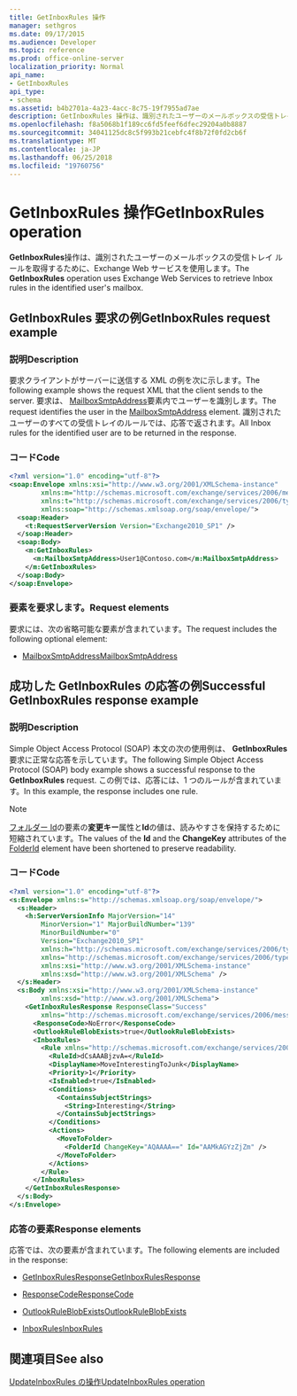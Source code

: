 ```yaml
---
title: GetInboxRules 操作
manager: sethgros
ms.date: 09/17/2015
ms.audience: Developer
ms.topic: reference
ms.prod: office-online-server
localization_priority: Normal
api_name:
- GetInboxRules
api_type:
- schema
ms.assetid: b4b2701a-4a23-4acc-8c75-19f7955ad7ae
description: GetInboxRules 操作は、識別されたユーザーのメールボックスの受信トレイ ルールを取得するために、Exchange Web サービスを使用します。
ms.openlocfilehash: f8a5068b1f189cc6fd5feef6dfec29204a0b8887
ms.sourcegitcommit: 34041125dc8c5f993b21cebfc4f8b72f0fd2cb6f
ms.translationtype: MT
ms.contentlocale: ja-JP
ms.lasthandoff: 06/25/2018
ms.locfileid: "19760756"
---
```

# <a name="getinboxrules-operation"></a><span data-ttu-id="96c47-103">GetInboxRules 操作</span><span class="sxs-lookup"><span data-stu-id="96c47-103">GetInboxRules operation</span></span>

<span data-ttu-id="96c47-104">**GetInboxRules**操作は、識別されたユーザーのメールボックスの受信トレイ ルールを取得するために、Exchange Web サービスを使用します。</span><span class="sxs-lookup"><span data-stu-id="96c47-104">The **GetInboxRules** operation uses Exchange Web Services to retrieve Inbox rules in the identified user's mailbox.</span></span> 
  
## <a name="getinboxrules-request-example"></a><span data-ttu-id="96c47-105">GetInboxRules 要求の例</span><span class="sxs-lookup"><span data-stu-id="96c47-105">GetInboxRules request example</span></span>

### <a name="description"></a><span data-ttu-id="96c47-106">説明</span><span class="sxs-lookup"><span data-stu-id="96c47-106">Description</span></span>

<span data-ttu-id="96c47-107">要求クライアントがサーバーに送信する XML の例を次に示します。</span><span class="sxs-lookup"><span data-stu-id="96c47-107">The following example shows the request XML that the client sends to the server.</span></span> <span data-ttu-id="96c47-108">要求は、 [MailboxSmtpAddress](mailboxsmtpaddress.md)要素内でユーザーを識別します。</span><span class="sxs-lookup"><span data-stu-id="96c47-108">The request identifies the user in the [MailboxSmtpAddress](mailboxsmtpaddress.md) element.</span></span> <span data-ttu-id="96c47-109">識別されたユーザーのすべての受信トレイのルールでは、応答で返されます。</span><span class="sxs-lookup"><span data-stu-id="96c47-109">All Inbox rules for the identified user are to be returned in the response.</span></span> 
  
### <a name="code"></a><span data-ttu-id="96c47-110">コード</span><span class="sxs-lookup"><span data-stu-id="96c47-110">Code</span></span>

```XML
<?xml version="1.0" encoding="utf-8"?>
<soap:Envelope xmlns:xsi="http://www.w3.org/2001/XMLSchema-instance"
        xmlns:m="http://schemas.microsoft.com/exchange/services/2006/messages"
        xmlns:t="http://schemas.microsoft.com/exchange/services/2006/types"
        xmlns:soap="http://schemas.xmlsoap.org/soap/envelope/">
  <soap:Header>
    <t:RequestServerVersion Version="Exchange2010_SP1" />
  </soap:Header>
  <soap:Body>
    <m:GetInboxRules>
      <m:MailboxSmtpAddress>User1@Contoso.com</m:MailboxSmtpAddress>
    </m:GetInboxRules>
  </soap:Body>
</soap:Envelope>
```

### <a name="request-elements"></a><span data-ttu-id="96c47-111">要素を要求します。</span><span class="sxs-lookup"><span data-stu-id="96c47-111">Request elements</span></span>

<span data-ttu-id="96c47-112">要求には、次の省略可能な要素が含まれています。</span><span class="sxs-lookup"><span data-stu-id="96c47-112">The request includes the following optional element:</span></span>
  
- [<span data-ttu-id="96c47-113">MailboxSmtpAddress</span><span class="sxs-lookup"><span data-stu-id="96c47-113">MailboxSmtpAddress</span></span>](mailboxsmtpaddress.md)
    
## <a name="successful-getinboxrules-response-example"></a><span data-ttu-id="96c47-114">成功した GetInboxRules の応答の例</span><span class="sxs-lookup"><span data-stu-id="96c47-114">Successful GetInboxRules response example</span></span>

### <a name="description"></a><span data-ttu-id="96c47-115">説明</span><span class="sxs-lookup"><span data-stu-id="96c47-115">Description</span></span>

<span data-ttu-id="96c47-116">Simple Object Access Protocol (SOAP) 本文の次の使用例は、 **GetInboxRules**要求に正常な応答を示しています。</span><span class="sxs-lookup"><span data-stu-id="96c47-116">The following Simple Object Access Protocol (SOAP) body example shows a successful response to the **GetInboxRules** request.</span></span> <span data-ttu-id="96c47-117">この例では、応答には、1 つのルールが含まれています。</span><span class="sxs-lookup"><span data-stu-id="96c47-117">In this example, the response includes one rule.</span></span> 
  
> [!NOTE]
> <span data-ttu-id="96c47-118">[フォルダー Id](folderid.md)の要素の**変更キー**属性と**Id**の値は、読みやすさを保持するために短縮されています。</span><span class="sxs-lookup"><span data-stu-id="96c47-118">The values of the **Id** and the **ChangeKey** attributes of the [FolderId](folderid.md) element have been shortened to preserve readability.</span></span> 
  
### <a name="code"></a><span data-ttu-id="96c47-119">コード</span><span class="sxs-lookup"><span data-stu-id="96c47-119">Code</span></span>

```XML
<?xml version="1.0" encoding="utf-8"?>
<s:Envelope xmlns:s="http://schemas.xmlsoap.org/soap/envelope/">
  <s:Header>
    <h:ServerVersionInfo MajorVersion="14"
        MinorVersion="1" MajorBuildNumber="139"
        MinorBuildNumber="0"
        Version="Exchange2010_SP1"
        xmlns:h="http://schemas.microsoft.com/exchange/services/2006/types"
        xmlns="http://schemas.microsoft.com/exchange/services/2006/types"
        xmlns:xsi="http://www.w3.org/2001/XMLSchema-instance"
        xmlns:xsd="http://www.w3.org/2001/XMLSchema" />
  </s:Header>
  <s:Body xmlns:xsi="http://www.w3.org/2001/XMLSchema-instance"
        xmlns:xsd="http://www.w3.org/2001/XMLSchema">
    <GetInboxRulesResponse ResponseClass="Success"
        xmlns="http://schemas.microsoft.com/exchange/services/2006/messages">
      <ResponseCode>NoError</ResponseCode>
      <OutlookRuleBlobExists>true</OutlookRuleBlobExists>
      <InboxRules>
        <Rule xmlns="http://schemas.microsoft.com/exchange/services/2006/types">
          <RuleId>dCsAAABjzvA=</RuleId>
          <DisplayName>MoveInterestingToJunk</DisplayName>
          <Priority>1</Priority>
          <IsEnabled>true</IsEnabled>
          <Conditions>
            <ContainsSubjectStrings>
              <String>Interesting</String>
            </ContainsSubjectStrings>
          </Conditions>
          <Actions>
            <MoveToFolder>
              <FolderId ChangeKey="AQAAAA==" Id="AAMkAGYzZjZm" />
            </MoveToFolder>
          </Actions>
        </Rule>
      </InboxRules>
    </GetInboxRulesResponse>
  </s:Body>
</s:Envelope>
```

### <a name="response-elements"></a><span data-ttu-id="96c47-120">応答の要素</span><span class="sxs-lookup"><span data-stu-id="96c47-120">Response elements</span></span>

<span data-ttu-id="96c47-121">応答では、次の要素が含まれています。</span><span class="sxs-lookup"><span data-stu-id="96c47-121">The following elements are included in the response:</span></span>
  
- [<span data-ttu-id="96c47-122">GetInboxRulesResponse</span><span class="sxs-lookup"><span data-stu-id="96c47-122">GetInboxRulesResponse</span></span>](getinboxrulesresponse.md)
    
- [<span data-ttu-id="96c47-123">ResponseCode</span><span class="sxs-lookup"><span data-stu-id="96c47-123">ResponseCode</span></span>](responsecode.md)
    
- [<span data-ttu-id="96c47-124">OutlookRuleBlobExists</span><span class="sxs-lookup"><span data-stu-id="96c47-124">OutlookRuleBlobExists</span></span>](outlookruleblobexists.md)
    
- [<span data-ttu-id="96c47-125">InboxRules</span><span class="sxs-lookup"><span data-stu-id="96c47-125">InboxRules</span></span>](inboxrules.md)
    
## <a name="see-also"></a><span data-ttu-id="96c47-126">関連項目</span><span class="sxs-lookup"><span data-stu-id="96c47-126">See also</span></span>



[<span data-ttu-id="96c47-127">UpdateInboxRules の操作</span><span class="sxs-lookup"><span data-stu-id="96c47-127">UpdateInboxRules operation</span></span>](updateinboxrules-operation.md)

